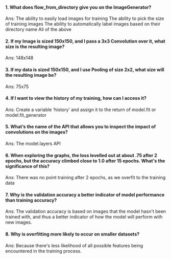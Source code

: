 #### 1. What does flow_from_directory give you on the ImageGenerator?
Ans:
The ability to easily load images for training
The ability to pick the size of training images
The ability to automatically label images based on their directory name
All of the above
#### 2. If my Image is sized 150x150, and I pass a 3x3 Convolution over it, what size is the resulting image?
Ans: 148x148
#### 3. If my data is sized 150x150, and I use Pooling of size 2x2, what size will the resulting image be?
Ans: 75x75
#### 4. If I want to view the history of my training, how can I access it?
Ans: Create a variable ‘history’ and assign it to the return of model.fit or model.fit_generator
#### 5. What’s the name of the API that allows you to inspect the impact of convolutions on the images?
Ans: The model.layers API
#### 6. When exploring the graphs, the loss levelled out at about .75 after 2 epochs, but the accuracy climbed close to 1.0 after 15 epochs. What's the significance of this?
Ans: There was no point training after 2 epochs, as we overfit to the training data
#### 7. Why is the validation accuracy a better indicator of model performance than training accuracy?
Ans: The validation accuracy is based on images that the model hasn't been trained with, and thus a better indicator of how the model will perform with new images.
#### 8. Why is overfitting more likely to occur on smaller datasets?
Ans: Because there's less likelihood of all possible features being encountered in the training process.